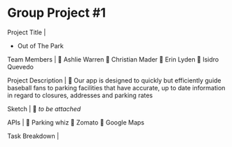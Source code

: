 # Group Project #1

Project Title |
*	Out of The Park

Team Members |
	Ashlie Warren
	Christian Mader
	Erin Lyden
	Isidro Quevedo

Project Description |
	Our app is designed to quickly but efficiently guide baseball fans to parking facilities that have accurate, up to date information in regard to closures, addresses and parking rates

Sketch |
	*to be attached*

APIs |
	Parking whiz
	Zomato
	Google Maps

Task Breakdown |


